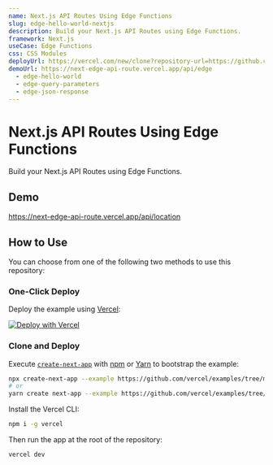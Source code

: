 ```yaml
---
name: Next.js API Routes Using Edge Functions
slug: edge-hello-world-nextjs
description: Build your Next.js API Routes using Edge Functions.
framework: Next.js
useCase: Edge Functions
css: CSS Modules
deployUrl: https://vercel.com/new/clone?repository-url=https://github.com/vercel/examples/tree/main/functions/hello-world-next&project-name=edge-hello-world-nextjs&repository-name=edge-hello-world-nextjs
demoUrl: https://next-edge-api-route.vercel.app/api/edge
  - edge-hello-world
  - edge-query-parameters
  - edge-json-response
---
```


# Next.js API Routes Using Edge Functions

Build your Next.js API Routes using Edge Functions.

## Demo

https://next-edge-api-route.vercel.app/api/location

## How to Use

You can choose from one of the following two methods to use this repository:

### One-Click Deploy

Deploy the example using [Vercel](https://vercel.com?utm_source=github&utm_medium=readme&utm_campaign=vercel-examples):

[![Deploy with Vercel](https://vercel.com/button)](https://vercel.com/new/git/external?repository-url=https://github.com/vercel/examples/tree/main/edge-functions/hello-world-next&project-name=edge-hello-world-nextjs&repository-name=edge-hello-world-nextjs)

### Clone and Deploy

Execute [`create-next-app`](https://github.com/vercel/next.js/tree/canary/packages/create-next-app) with [npm](https://docs.npmjs.com/cli/init) or [Yarn](https://yarnpkg.com/lang/en/docs/cli/create/) to bootstrap the example:

```bash
npx create-next-app --example https://github.com/vercel/examples/tree/main/edge-functions/hello-world-next edge-hello-world-nextjs
# or
yarn create next-app --example https://github.com/vercel/examples/tree/main/edge-functions/hello-world-next edge-hello-world-nextjs
```

Install the Vercel CLI:

```bash
npm i -g vercel
```

Then run the app at the root of the repository:

```bash
vercel dev
```
